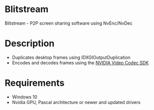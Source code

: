 # Blitstream
Blitstream - P2P screen sharing software using NvEnc/NvDec

# Description
- Duplicates desktop frames using IDXGIOutputDuplication
- Encodes and decodes frames using the [NVIDIA Video Codec SDK](https://developer.nvidia.com/nvidia-video-codec-sdk)

# Requirements
- Windows 10
- Nvidia GPU, Pascal architecture or newer and updated drivers
